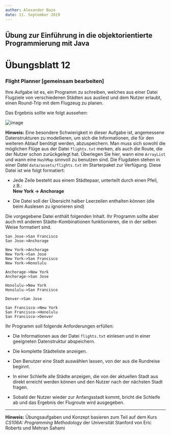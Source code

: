 ```yaml
---
author:	Alexander Bazo
date: 11. September 2019
---
```



## Übung zur Einführung in die objektorientierte Programmierung mit Java

# Übungsblatt 12

### **Flight Planner [gemeinsam bearbeiten]**

Ihre Aufgabe ist es, ein Programm zu schreiben, welches aus einer Datei Flugziele von verschiedenen Städten aus ausliest und dem Nutzer erlaubt, einen Round-Trip mit dem Flugzeug zu planen.

Das Ergebnis sollte wie folgt aussehen:

![image](_img/11_flights.png)

**Hinweis:** Eine besondere Schwierigkeit in dieser Aufgabe ist,
angemessene Datenstrukturen zu modellieren, um sich die Informationen,
die für den weiteren Ablauf benötigt werden, abzuspeichern. Man muss
sich sowohl die möglichen Flüge aus der Datei `flights.txt` merken, als auch die Route, die der Nutzer schon zurückgelegt hat. Überlegen Sie hier, wann eine `ArrayList` und wann eine `HashMap` sinnvoll zu benutzen sind. Die Flugdaten stehen in einer Datei `data/assets/flights.txt` im Starterpaket zur Verfügung. Diese Datei ist wie folgt formatiert:

-   Jede Zeile besteht aus einem Städtepaar, unterteilt durch einen
    Pfeil, z.B.:\
    **New York -\> Anchorage**

-   Die Datei soll der Übersicht halber Leerzeilen enthalten können (die
    beim Auslesen zu ignorieren sind)

Die vorgegebene Datei enthält folgenden Inhalt. Ihr Programm sollte aber auch mit anderen Städte-Kombinationen funktionieren, die in der selben Weise formatiert sind.

    San Jose->San Francisco
    San Jose->Anchorage

    New York->Anchorage
    New York->San Jose
    New York->San Francisco
    New York->Honolulu

    Anchorage->New York
    Anchorage->San Jose

    Honolulu->New York
    Honolulu->San Francisco

    Denver->San Jose

    San Francisco->New York
    San Francisco->Honolulu
    San Francisco->Denver

Ihr Programm soll folgende Anforderungen erfüllen:

-   Die Informationen aus der Datei `flights.txt` einlesen und in einer
    geeigneten Datenstruktur abspeichern.

-   Die komplette Städteliste anzeigen.

-   Den Benutzer eine Stadt auswählen lassen, von der aus die Rundreise
    beginnt.

-   In einer Schleife alle Städte anzeigen, die von der aktuellen Stadt
    aus direkt erreicht werden können und den Nutzer nach der nächsten
    Stadt fragen.

-   Sobald der Nutzer wieder zur Anfangsstadt kommt, bricht die Schleife
    ab und das Ergebnis der Flugroute wird ausgegeben.

----

**Hinweis:** Übungsaufgaben und Konzept basieren zum Teil auf dem Kurs
*CS106A: Programming Methodology* der Universität Stanford von Eric
Roberts und Mehran Sahami
